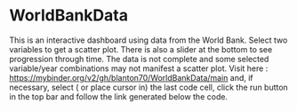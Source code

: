 # WorldBankData

This is an interactive dashboard using data from the World Bank.  Select two variables to get a scatter plot.  There is also a slider at the bottom to see progression through time.  The  data is not complete and some selected variable/year combinations may not manifest a scatter plot.  Visit here : https://mybinder.org/v2/gh/blanton70/WorldBankData/main and, if necessary, select ( or place cursor in) the last code cell, click the run button in the top bar and follow the link generated below the code.
